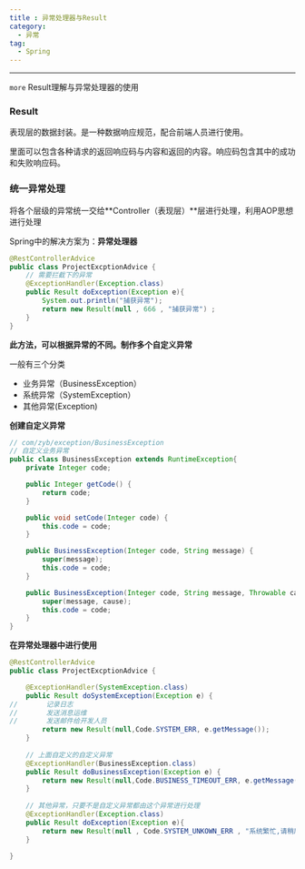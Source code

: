 ```yaml
---
title : 异常处理器与Result
category:
  - 异常
tag:
  - Spring
---
```



---

`more` Result理解与异常处理器的使用

<!-- more -->



### Result

表现层的数据封装。是一种数据响应规范，配合前端人员进行使用。

里面可以包含各种请求的返回响应码与内容和返回的内容。响应码包含其中的成功和失败响应码。



### 统一异常处理

将各个层级的异常统一交给**Controller（表现层）**层进行处理，利用AOP思想进行处理

Spring中的解决方案为：**异常处理器**

```java
@RestControllerAdvice
public class ProjectExcptionAdvice {
    // 需要拦截下的异常
    @ExceptionHandler(Exception.class)
    public Result doException(Exception e){
        System.out.println("捕获异常");
        return new Result(null , 666 , "捕获异常") ;
    }
}
```

**此方法，可以根据异常的不同。制作多个自定义异常**

一般有三个分类

- 业务异常（BusinessException）
- 系统异常（SystemException）
- 其他异常(Exception)



**创建自定义异常**

```java
// com/zyb/exception/BusinessException
// 自定义业务异常
public class BusinessException extends RuntimeException{
    private Integer code;

    public Integer getCode() {
        return code;
    }

    public void setCode(Integer code) {
        this.code = code;
    }

    public BusinessException(Integer code, String message) {
        super(message);
        this.code = code;
    }

    public BusinessException(Integer code, String message, Throwable cause) {
        super(message, cause);
        this.code = code;
    }
}
```



**在异常处理器中进行使用**

```java
@RestControllerAdvice
public class ProjectExcptionAdvice {

    @ExceptionHandler(SystemException.class)
    public Result doSystemException(Exception e) {
//       记录日志
//       发送消息运维
//       发送邮件给开发人员
        return new Result(null,Code.SYSTEM_ERR, e.getMessage());
    }
	
    // 上面自定义的自定义异常
    @ExceptionHandler(BusinessException.class)
    public Result doBusinessException(Exception e) {
        return new Result(null,Code.BUSINESS_TIMEOUT_ERR, e.getMessage());
    }
	
    // 其他异常，只要不是自定义异常都由这个异常进行处理
    @ExceptionHandler(Exception.class)
    public Result doException(Exception e){
        return new Result(null , Code.SYSTEM_UNKOWN_ERR , "系统繁忙,请稍后再试.");
    }

}
```